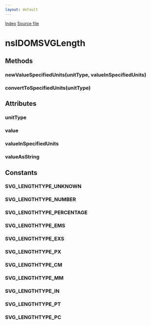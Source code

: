 ```yaml
---
layout: default
---
```

<div id='links'><a href="../index.html">Index</a>
<a href="http://dxr.mozilla.org/mozilla-central/source/dom/interfaces/svg/nsIDOMSVGLength.idl">Source file</a>
</div>

# nsIDOMSVGLength #

## Methods ##

### newValueSpecifiedUnits(unitType, valueInSpecifiedUnits) ###

### convertToSpecifiedUnits(unitType) ###

## Attributes ##

### unitType ###

### value ###

### valueInSpecifiedUnits ###

### valueAsString ###

## Constants ##

### SVG_LENGTHTYPE_UNKNOWN ###

### SVG_LENGTHTYPE_NUMBER ###

### SVG_LENGTHTYPE_PERCENTAGE ###

### SVG_LENGTHTYPE_EMS ###

### SVG_LENGTHTYPE_EXS ###

### SVG_LENGTHTYPE_PX ###

### SVG_LENGTHTYPE_CM ###

### SVG_LENGTHTYPE_MM ###

### SVG_LENGTHTYPE_IN ###

### SVG_LENGTHTYPE_PT ###

### SVG_LENGTHTYPE_PC ###
